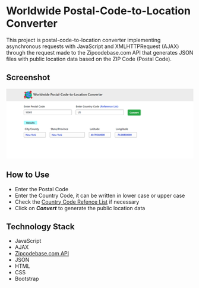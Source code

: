 # Worldwide Postal-Code-to-Location Converter

This project is postal-code-to-location converter implementing asynchronous requests with JavaScript and XMLHTTPRequest (AJAX) through the request made to the Zipcodebase.com API that generates JSON files with public location data based on the ZIP Code (Postal Code).

## Screenshot

![Screenshot](Screenshot.png)

## How to Use

+ Enter the Postal Code
+ Enter the Country Code, it can be written in lower case or upper case
+ Check the [Country Code Refence List](https://en.wikipedia.org/wiki/ISO_3166-1_alpha-2#Officially_assigned_code_elements) if necessary
+ Click on ***Convert*** to generate the public location data

## Technology Stack

+ JavaScript
+ AJAX
+ [Zipcodebase.com API](https://zipcodebase.com/)
+ JSON
+ HTML
+ CSS
+ Bootstrap

